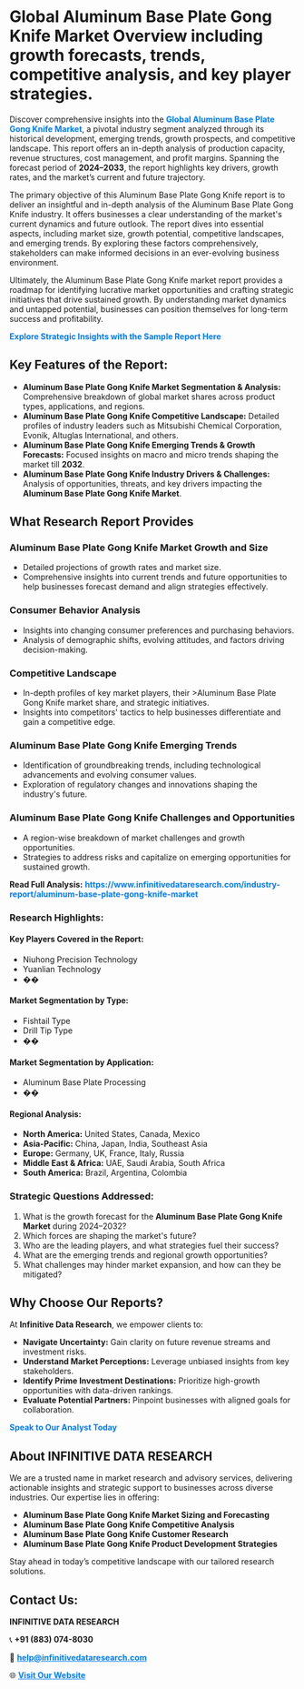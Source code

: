 <h1>Global Aluminum Base Plate Gong Knife Market Overview including growth forecasts, trends, competitive analysis, and key player strategies.</h1>
<p>
Discover comprehensive insights into the 
<a href="https://www.infinitivedataresearch.com/industry-report/aluminum-base-plate-gong-knife-market" rel="dofollow" style="color: #007BFF; text-decoration: none;"><strong>Global Aluminum Base Plate Gong Knife Market</strong></a>, a pivotal industry segment analyzed through its historical development, emerging trends, growth prospects, and competitive landscape. This report offers an in-depth analysis of production capacity, revenue structures, cost management, and profit margins. Spanning the forecast period of <strong>2024–2033</strong>, the report highlights key drivers, growth rates, and the market’s current and future trajectory.
</p>
<p>
The primary objective of this Aluminum Base Plate Gong Knife report is to deliver an insightful and in-depth analysis of the Aluminum Base Plate Gong Knife industry. It offers businesses a clear understanding of the market's current dynamics and future outlook. The report dives into essential aspects, including market size, growth potential, competitive landscapes, and emerging trends. By exploring these factors comprehensively, stakeholders can make informed decisions in an ever-evolving business environment.
</p>
<p>
Ultimately, the Aluminum Base Plate Gong Knife market report provides a roadmap for identifying lucrative market opportunities and crafting strategic initiatives that drive sustained growth. By understanding market dynamics and untapped potential, businesses can position themselves for long-term success and profitability.
</p>
<p>
<a href="https://www.infinitivedataresearch.com/request-sample/reportId=110035" style="color: #007BFF; text-decoration: none;"><strong>Explore Strategic Insights with the Sample Report Here</strong></a>
</p>

<h2>Key Features of the Report:</h2>
<ul>
<li><strong>Aluminum Base Plate Gong Knife Market Segmentation & Analysis:</strong> Comprehensive breakdown of global market shares across product types, applications, and regions.</li>
<li><strong>Aluminum Base Plate Gong Knife Competitive Landscape:</strong> Detailed profiles of industry leaders such as Mitsubishi Chemical Corporation, Evonik, Altuglas International, and others.</li>
<li><strong>Aluminum Base Plate Gong Knife Emerging Trends & Growth Forecasts:</strong> Focused insights on macro and micro trends shaping the market till <strong>2032</strong>.</li>
<li><strong>Aluminum Base Plate Gong Knife Industry Drivers & Challenges:</strong> Analysis of opportunities, threats, and key drivers impacting the <strong>Aluminum Base Plate Gong Knife Market</strong>.</li>
</ul>

<h2>What Research Report Provides</h2>
<h3>Aluminum Base Plate Gong Knife Market Growth and Size</h3>
<ul>
<li>Detailed projections of growth rates and market size.</li>
<li>Comprehensive insights into current trends and future opportunities to help businesses forecast demand and align strategies effectively.</li>
</ul>

<h3>Consumer Behavior Analysis</h3>
<ul>
<li>Insights into changing consumer preferences and purchasing behaviors.</li>
<li>Analysis of demographic shifts, evolving attitudes, and factors driving decision-making.</li>
</ul>

<h3>Competitive Landscape</h3>
<ul>
<li>In-depth profiles of key market players, their >Aluminum Base Plate Gong Knife market share, and strategic initiatives.</li>
<li>Insights into competitors' tactics to help businesses differentiate and gain a competitive edge.</li>
</ul>

<h3>Aluminum Base Plate Gong Knife Emerging Trends</h3>
<ul>
<li>Identification of groundbreaking trends, including technological advancements and evolving consumer values.</li>
<li>Exploration of regulatory changes and innovations shaping the industry's future.</li>
</ul>

<h3>Aluminum Base Plate Gong Knife Challenges and Opportunities</h3>
<ul>
<li>A region-wise breakdown of market challenges and growth opportunities.</li>
<li>Strategies to address risks and capitalize on emerging opportunities for sustained growth.</li>
</ul>
<p><strong>Read Full Analysis:</strong> <a href="https://www.infinitivedataresearch.com/industry-report/aluminum-base-plate-gong-knife-market" rel="dofollow" style="color: #007BFF; text-decoration: none;"><strong>https://www.infinitivedataresearch.com/industry-report/aluminum-base-plate-gong-knife-market</strong></a></p>
<h3>Research Highlights:</h3>
<h4>Key Players Covered in the Report:</h4>
<ul><li>Niuhong Precision Technology</li><li>Yuanlian Technology</li><li>��</li></ul>
<h4>Market Segmentation by Type:</h4>
<ul><li>Fishtail Type</li><li>Drill Tip Type</li><li>��</li></ul>
<h4>Market Segmentation by Application:</h4>
<ul><li>Aluminum Base Plate Processing</li><li>��</li></ul>

<h4>Regional Analysis:</h4>
<ul>
<li><strong>North America:</strong> United States, Canada, Mexico</li>
<li><strong>Asia-Pacific:</strong> China, Japan, India, Southeast Asia</li>
<li><strong>Europe:</strong> Germany, UK, France, Italy, Russia</li>
<li><strong>Middle East & Africa:</strong> UAE, Saudi Arabia, South Africa</li>
<li><strong>South America:</strong> Brazil, Argentina, Colombia</li>
</ul>

<h3>Strategic Questions Addressed:</h3>
<ol>
<li>What is the growth forecast for the <strong>Aluminum Base Plate Gong Knife Market</strong> during 2024–2032?</li>
<li>Which forces are shaping the market's future?</li>
<li>Who are the leading players, and what strategies fuel their success?</li>
<li>What are the emerging trends and regional growth opportunities?</li>
<li>What challenges may hinder market expansion, and how can they be mitigated?</li>
</ol>

<h2>Why Choose Our Reports?</h2>
<p>At <strong>Infinitive Data Research</strong>, we empower clients to:</p>
<ul>
<li><strong>Navigate Uncertainty:</strong> Gain clarity on future revenue streams and investment risks.</li>
<li><strong>Understand Market Perceptions:</strong> Leverage unbiased insights from key stakeholders.</li>
<li><strong>Identify Prime Investment Destinations:</strong> Prioritize high-growth opportunities with data-driven rankings.</li>
<li><strong>Evaluate Potential Partners:</strong> Pinpoint businesses with aligned goals for collaboration.</li>
</ul>
<p><a href="https://www.infinitivedataresearch.com/industry-report/aluminum-base-plate-gong-knife-market" rel="dofollow" style="color: #007BFF; text-decoration: none;"><strong>Speak to Our Analyst Today</strong></a></p>

<h2>About INFINITIVE DATA RESEARCH</h2>
<p>We are a trusted name in market research and advisory services, delivering actionable insights and strategic support to businesses across diverse industries. Our expertise lies in offering:</p>
<ul>
<li><strong>Aluminum Base Plate Gong Knife Market Sizing and Forecasting</strong></li>
<li><strong>Aluminum Base Plate Gong Knife Competitive Analysis</strong></li>
<li><strong>Aluminum Base Plate Gong Knife Customer Research</strong></li>
<li><strong>Aluminum Base Plate Gong Knife Product Development Strategies</strong></li>
</ul>
<p>Stay ahead in today’s competitive landscape with our tailored research solutions.</p>

<h2>Contact Us:</h2>
<p><strong>INFINITIVE DATA RESEARCH</strong></p>
<p>📞 <strong>+91 (883) 074-8030</strong></p>
<p>📧 <strong><a href="mailto:help@infinitivedataresearch.com" style="color: #007BFF;">help@infinitivedataresearch.com</a></strong></p>
<p>🌐 <strong><a href="https://www.infinitivedataresearch.com" rel="dofollow" style="color: #007BFF;">Visit Our Website</a></strong></p>